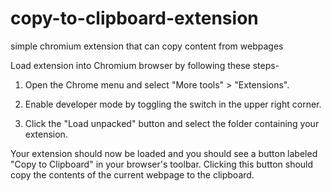 # copy-to-clipboard-extension
simple chromium extension that can copy content from webpages

Load extension into Chromium browser by following these steps-

1. Open the Chrome menu and select "More tools" > "Extensions".

2. Enable developer mode by toggling the switch in the upper right corner.

3. Click the "Load unpacked" button and select the folder containing your extension.

Your extension should now be loaded and you should see a button labeled "Copy to Clipboard" in your browser's toolbar. 
Clicking this button should copy the contents of the current webpage to the clipboard.




